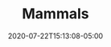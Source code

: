 ---
title: "Mammals"
date: 2020-07-22T15:13:08-05:00
albumthumb: "Photo_1.jpg"
resources:
- src: Mammals/Photo_1.jpg
  alt: Cat in the grass
  phototitle: Antelope
- src: Mammals/Photo_2.jpg
  alt: Cat in the grass
  phototitle: Clouded Leopard
- src: Mammals/Photo_3.jpg
  alt: Cat in the grass
  phototitle: Gorilla
- src: Mammals/Photo_4.jpg
  alt: Cat in the grass
  phototitle: Hippo B&W
- src: Mammals/Photo_5.jpg
  alt: Cat in the grass
  phototitle: Hippo Clean
- src: Mammals/Photo_6.jpg
  alt: Cat in the grass
  phototitle: Hippo Edited
- src: Mammals/Photo_7.jpg
  alt: Cat in the grass
  phototitle: Lion
---